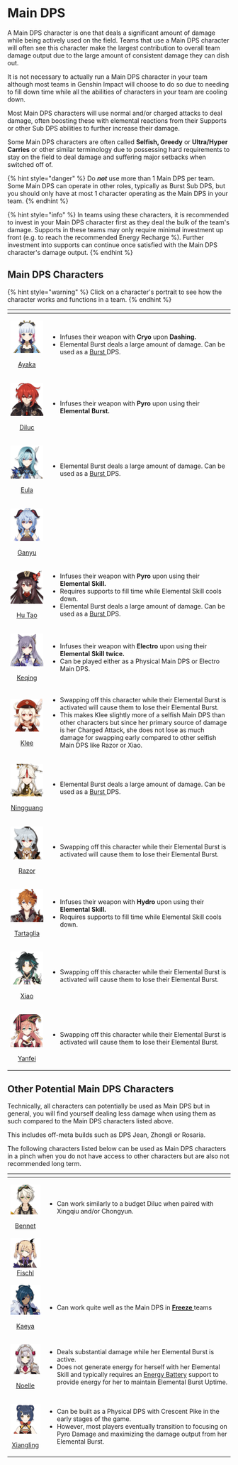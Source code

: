 # Main DPS

A Main DPS character is one that deals a significant amount of damage while being actively used on the field. Teams that use a Main DPS character will often see this character make the largest contribution to overall team damage output due to the large amount of consistent damage they can dish out.

It is not necessary to actually run a Main DPS character in your team although most teams in Genshin Impact will choose to do so due to needing to fill down time while all the abilities of characters in your team are cooling down.

Most Main DPS characters will use normal and/or charged attacks to deal damage, often boosting these with elemental reactions from their Supports or other Sub DPS abilities to further increase their damage.

Some Main DPS characters are often called **Selfish, Greedy** or **Ultra/Hyper Carries** or other similar terminology due to possessing hard requirements to stay on the field to deal damage and suffering major setbacks when switched off of.

{% hint style="danger" %}
Do _**not**_ use more than 1 Main DPS per team.   
Some Main DPS can operate in other roles, typically as Burst Sub DPS, but you should only have at most 1 character operating as the Main DPS in your team.
{% endhint %}

{% hint style="info" %}
In teams using these characters, it is recommended to invest in your Main DPS character first as they deal the bulk of the team's damage. Supports in these teams may only require minimal investment up front \(e.g. to reach the recommended Energy Recharge %\). Further investment into supports can continue once satisfied with the Main DPS character's damage output.
{% endhint %}

## Main DPS Characters

{% hint style="warning" %}
Click on a character's portrait to see how the character works and functions in a team.
{% endhint %}

<table>
  <thead>
    <tr>
      <th style="text-align:center"></th>
      <th style="text-align:left"></th>
    </tr>
  </thead>
  <tbody>
    <tr>
      <td style="text-align:center">
        <p><a href="../characters/cryo/ayaka.md"><img src="../.gitbook/assets/ui_avataricon_ayaka.png" alt/> </a>
        </p>
        <p><a href="../characters/cryo/ayaka.md">Ayaka</a>
        </p>
      </td>
      <td style="text-align:left">
        <ul>
          <li>Infuses their weapon with <b>Cryo </b>upon <b>Dashing.</b>
          </li>
          <li>Elemental Burst deals a large amount of damage. Can be used as a <a href="sub-dps/burst.md">Burst </a>DPS.</li>
        </ul>
      </td>
    </tr>
    <tr>
      <td style="text-align:center">
        <p><a href="../characters/pyro/diluc.md"><img src="../.gitbook/assets/ui_avataricon_diluc.png" alt/> </a>
        </p>
        <p><a href="../characters/pyro/diluc.md">Diluc</a>
        </p>
      </td>
      <td style="text-align:left">
        <ul>
          <li>Infuses their weapon with <b>Pyro </b>upon using their <b>Elemental Burst.</b>
          </li>
        </ul>
      </td>
    </tr>
    <tr>
      <td style="text-align:center">
        <p><a href="../characters/cryo/eula.md"><img src="../.gitbook/assets/ui_avataricon_eula.png" alt/> </a>
        </p>
        <p><a href="../characters/cryo/eula.md">Eula</a>
        </p>
      </td>
      <td style="text-align:left">
        <ul>
          <li>Elemental Burst deals a large amount of damage. Can be used as a <a href="sub-dps/burst.md">Burst </a>DPS.</li>
        </ul>
      </td>
    </tr>
    <tr>
      <td style="text-align:center">
        <p><a href="../characters/cryo/ganyu.md"><img src="../.gitbook/assets/ui_avataricon_ganyu.png" alt/> </a>
        </p>
        <p><a href="../characters/cryo/ganyu.md">Ganyu</a>
        </p>
      </td>
      <td style="text-align:left"></td>
    </tr>
    <tr>
      <td style="text-align:center">
        <p><a href="../characters/pyro/hu-tao.md"><img src="../.gitbook/assets/ui_avataricon_hutao.png" alt/> </a>
        </p>
        <p><a href="../characters/pyro/hu-tao.md">Hu Tao</a>
        </p>
      </td>
      <td style="text-align:left">
        <ul>
          <li>Infuses their weapon with <b>Pyro </b>upon using their <b>Elemental Skill.</b>
          </li>
          <li>Requires supports to fill time while Elemental Skill cools down.</li>
          <li>Elemental Burst deals a large amount of damage. Can be used as a <a href="sub-dps/burst.md">Burst </a>DPS.</li>
        </ul>
      </td>
    </tr>
    <tr>
      <td style="text-align:center">
        <p><a href="../characters/electro/keqing.md"><img src="../.gitbook/assets/ui_avataricon_keqing.png" alt/> </a>
        </p>
        <p><a href="../characters/electro/keqing.md">Keqing</a>
        </p>
      </td>
      <td style="text-align:left">
        <ul>
          <li>Infuses their weapon with <b>Electro </b>upon using their <b>Elemental Skill twice.</b>
          </li>
          <li>Can be played either as a Physical Main DPS or Electro Main DPS.</li>
        </ul>
      </td>
    </tr>
    <tr>
      <td style="text-align:center">
        <p><a href="../characters/pyro/klee.md"><img src="../.gitbook/assets/ui_avataricon_klee.png" alt/> </a>
        </p>
        <p><a href="../characters/pyro/klee.md">Klee</a>
        </p>
      </td>
      <td style="text-align:left">
        <ul>
          <li>Swapping off this character while their Elemental Burst is activated will
            cause them to lose their Elemental Burst.</li>
          <li>This makes Klee slightly more of a selfish Main DPS than other characters
            but since her primary source of damage is her Charged Attack, she does
            not lose as much damage for swapping early compared to other selfish Main
            DPS like Razor or Xiao.</li>
        </ul>
      </td>
    </tr>
    <tr>
      <td style="text-align:center">
        <p><a href="../characters/geo/ningguang.md"><img src="../.gitbook/assets/ui_avataricon_ningguang.png" alt/> </a>
        </p>
        <p><a href="../characters/geo/ningguang.md">Ningguang</a>
        </p>
      </td>
      <td style="text-align:left">
        <ul>
          <li>Elemental Burst deals a large amount of damage. Can be used as a <a href="sub-dps/burst.md">Burst </a>DPS.</li>
        </ul>
      </td>
    </tr>
    <tr>
      <td style="text-align:center">
        <p><a href="../characters/electro/razor.md"><img src="../.gitbook/assets/ui_avataricon_razor.png" alt/> </a>
        </p>
        <p><a href="../characters/electro/razor.md">Razor</a>
        </p>
      </td>
      <td style="text-align:left">
        <ul>
          <li>Swapping off this character while their Elemental Burst is activated will
            cause them to lose their Elemental Burst.</li>
        </ul>
      </td>
    </tr>
    <tr>
      <td style="text-align:center">
        <p><a href="../characters/hydro/tartaglia.md"><img src="../.gitbook/assets/ui_avataricon_tartaglia.png" alt/> </a>
        </p>
        <p><a href="../characters/hydro/tartaglia.md">Tartaglia</a>
        </p>
      </td>
      <td style="text-align:left">
        <ul>
          <li>Infuses their weapon with <b>Hydro </b>upon using their <b>Elemental Skill.</b>
          </li>
          <li>Requires supports to fill time while Elemental Skill cools down.</li>
        </ul>
      </td>
    </tr>
    <tr>
      <td style="text-align:center">
        <p><a href="../characters/anemo/xiao.md"><img src="../.gitbook/assets/ui_avataricon_xiao.png" alt/> </a>
        </p>
        <p><a href="../characters/anemo/xiao.md">Xiao</a>
        </p>
      </td>
      <td style="text-align:left">
        <ul>
          <li>Swapping off this character while their Elemental Burst is activated will
            cause them to lose their Elemental Burst.</li>
        </ul>
      </td>
    </tr>
    <tr>
      <td style="text-align:center">
        <p><a href="../characters/pyro/yanfei.md"><img src="../.gitbook/assets/ui_avataricon_yanfei.png" alt/> </a>
        </p>
        <p><a href="../characters/pyro/yanfei.md">Yanfei</a>
        </p>
      </td>
      <td style="text-align:left">
        <ul>
          <li>Swapping off this character while their Elemental Burst is activated will
            cause them to lose their Elemental Burst.</li>
        </ul>
      </td>
    </tr>
  </tbody>
</table>

## Other Potential Main DPS Characters

Technically, all characters can potentially be used as Main DPS but in general, you will find yourself dealing less damage when using them as such compared to the Main DPS characters listed above.

This includes off-meta builds such as DPS Jean, Zhongli or Rosaria.

The following characters listed below can be used as Main DPS characters in a pinch when you do not have access to other characters but are also not recommended long term.

<table>
  <thead>
    <tr>
      <th style="text-align:center"></th>
      <th style="text-align:left"></th>
    </tr>
  </thead>
  <tbody>
    <tr>
      <td style="text-align:center">
        <p><a href="../characters/pyro/bennett.md"><img src="../.gitbook/assets/ui_avataricon_bennett.png" alt/> </a>
        </p>
        <p><a href="../characters/pyro/bennett.md">Bennet</a>
        </p>
      </td>
      <td style="text-align:left">
        <ul>
          <li>Can work similarly to a budget Diluc when paired with Xingqiu and/or Chongyun.</li>
        </ul>
      </td>
    </tr>
    <tr>
      <td style="text-align:center"><a href="../characters/electro/fischl.md"><img src="../.gitbook/assets/ui_avataricon_fischl.png" alt/> <br />Fischl</a>
      </td>
      <td style="text-align:left"></td>
    </tr>
    <tr>
      <td style="text-align:center">
        <p><a href="../characters/cryo/kaeya.md"><img src="../.gitbook/assets/ui_avataricon_kaeya.png" alt/> </a>
        </p>
        <p><a href="../characters/cryo/kaeya.md">Kaeya</a>
        </p>
      </td>
      <td style="text-align:left">
        <ul>
          <li>Can work quite well as the Main DPS in <a href="../teams/freeze.md"><b>Freeze </b></a>teams</li>
        </ul>
      </td>
    </tr>
    <tr>
      <td style="text-align:center">
        <p><a href="../characters/geo/noelle.md"><img src="../.gitbook/assets/ui_avataricon_noelle.png" alt/> </a>
        </p>
        <p><a href="../characters/geo/noelle.md">Noelle</a>
        </p>
      </td>
      <td style="text-align:left">
        <ul>
          <li>Deals substantial damage while her Elemental Burst is active.</li>
          <li>Does not generate energy for herself with her Elemental Skill and typically
            requires an <a href="support/energy-battery.md">Energy Battery</a> support
            to provide energy for her to maintain Elemental Burst Uptime.</li>
        </ul>
      </td>
    </tr>
    <tr>
      <td style="text-align:center">
        <p><a href="../characters/pyro/xiangling.md"><img src="../.gitbook/assets/ui_avataricon_xiangling.png" alt/> </a>
        </p>
        <p><a href="../characters/pyro/xiangling.md">Xiangling</a>
        </p>
      </td>
      <td style="text-align:left">
        <ul>
          <li>Can be built as a Physical DPS with Crescent Pike in the early stages
            of the game.</li>
          <li>However, most players eventually transition to focusing on Pyro Damage
            and maximizing the damage output from her Elemental Burst.</li>
        </ul>
      </td>
    </tr>
  </tbody>
</table>

